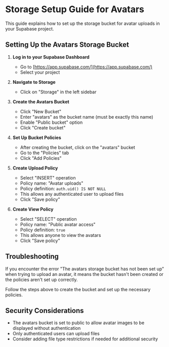 # Storage Setup Guide for Avatars

This guide explains how to set up the storage bucket for avatar uploads in your Supabase project.

## Setting Up the Avatars Storage Bucket

1. **Log in to your Supabase Dashboard**
   - Go to [https://app.supabase.com/](https://app.supabase.com/)
   - Select your project

2. **Navigate to Storage**
   - Click on "Storage" in the left sidebar

3. **Create the Avatars Bucket**
   - Click "New Bucket"
   - Enter "avatars" as the bucket name (must be exactly this name)
   - Enable "Public bucket" option
   - Click "Create bucket"

4. **Set Up Bucket Policies**
   - After creating the bucket, click on the "avatars" bucket
   - Go to the "Policies" tab
   - Click "Add Policies"

5. **Create Upload Policy**
   - Select "INSERT" operation
   - Policy name: "Avatar uploads"
   - Policy definition: `auth.uid() IS NOT NULL`
   - This allows any authenticated user to upload files
   - Click "Save policy"

6. **Create View Policy**
   - Select "SELECT" operation
   - Policy name: "Public avatar access"
   - Policy definition: `true`
   - This allows anyone to view the avatars
   - Click "Save policy"

## Troubleshooting

If you encounter the error "The avatars storage bucket has not been set up" when trying to upload an avatar, it means the bucket hasn't been created or the policies aren't set up correctly.

Follow the steps above to create the bucket and set up the necessary policies.

## Security Considerations

- The avatars bucket is set to public to allow avatar images to be displayed without authentication
- Only authenticated users can upload files
- Consider adding file type restrictions if needed for additional security 